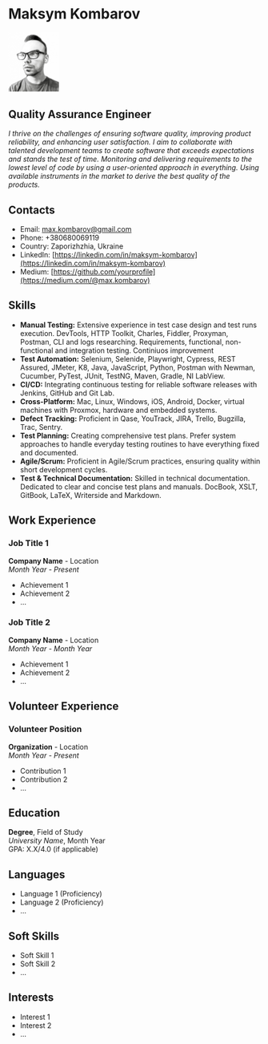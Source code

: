 # Maksym Kombarov

<img src="photo.jpeg" width="20%">

## Quality Assurance Engineer

*I thrive on the challenges of ensuring software quality, improving product reliability, and enhancing user satisfaction. I aim to collaborate with talented development teams to create software that exceeds expectations and stands the test of time. Monitoring and delivering requirements to the lowest level of code by using a user-oriented approach in everything. Using available instruments in the market to derive the best quality of the products.*

## Contacts

- Email: max.kombarov@gmail.com
- Phone: +380680069119
- Country: Zaporizhzhia, Ukraine
- LinkedIn: [https://linkedin.com/in/maksym-kombarov](https://linkedin.com/in/maksym-kombarov)
- Medium: [https://github.com/yourprofile](https://medium.com/@max.kombarov)


## Skills

- **Manual Testing:** Extensive experience in test case design and test runs execution. DevTools, HTTP
Toolkit, Charles, Fiddler, Proxyman, Postman, CLI and logs researching.
Requirements, functional, non-functional and integration testing.
Continiuos improvement
-  **Test Automation:** Selenium, Selenide, Playwright,
Cypress, REST Assured, JMeter, K8, Java, JavaScript,
Python, Postman with Newman, Cucumber, PyTest, JUnit, TestNG, Maven, Gradle, NI LabView.
-  **CI/CD:** Integrating continuous testing for reliable software releases with Jenkins, GitHub and Git Lab.
-  **Cross-Platform:** Mac, Linux,
Windows, iOS, Android, Docker, virtual machines with Proxmox, hardware and embedded systems.
-  **Defect Tracking:** Proficient in Qase, YouTrack, JIRA, Trello, Bugzilla, Trac, Sentry.
-  **Test Planning:** Creating comprehensive test plans. Prefer system approaches to handle everyday testing routines to have everything fixed and documented.
-  **Agile/Scrum:** Proficient in Agile/Scrum practices, ensuring quality within short development cycles.
-  **Test & Technical Documentation:** Skilled in technical documentation. Dedicated to clear and concise test plans and manuals. DocBook, XSLT, GitBook, LaTeX, Writerside and Markdown.

## Work Experience

### Job Title 1
**Company Name** - Location  
*Month Year - Present*
- Achievement 1
- Achievement 2
- ...

### Job Title 2
**Company Name** - Location  
*Month Year - Month Year*
- Achievement 1
- Achievement 2
- ...

## Volunteer Experience

### Volunteer Position
**Organization** - Location  
*Month Year - Present*
- Contribution 1
- Contribution 2
- ...

## Education

**Degree**, Field of Study  
*University Name*, Month Year  
GPA: X.X/4.0 (if applicable)

## Languages

- Language 1 (Proficiency)
- Language 2 (Proficiency)
- ...

## Soft Skills

- Soft Skill 1
- Soft Skill 2
- ...

## Interests

- Interest 1
- Interest 2
- ...
